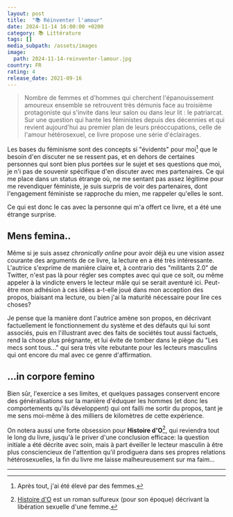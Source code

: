 ```yaml
---
layout: post
title:  "📚 Réinventer l'amour"
date: 2024-11-14 16:00:00 +0200
category: 📚 Littérature
tags: []
media_subpath: /assets/images
image:
  path: 2024-11-14-reinventer-lamour.jpg
country: FR
rating: 4
release_date: 2021-09-16
---
```


>Nombre de femmes et d'hommes qui cherchent l'épanouissement amoureux ensemble se retrouvent très démunis face au troisième protagoniste qui s'invite dans leur salon ou dans leur lit : le patriarcat. Sur une question qui hante les féministes depuis des décennies et qui revient aujourd'hui au premier plan de leurs préoccupations, celle de l'amour hétérosexuel, ce livre propose une série d'éclairages.

Les bases du féminisme sont des concepts si "évidents" pour moi[^1] que le besoin d'en discuter ne se ressent pas, et en dehors de certaines personnes qui sont bien plus portées sur le sujet et ses questions que moi, je n'i pas de souvenir spécifique d'en discuter avec mes partenaires. Ce qui me place dans un status étrange où, ne me sentant pas assez légitime pour me revendiquer féministe, je suis surpris de voir des partenaires, dont l'engagement féministe se rapproche du mien, me rappeler qu'elles le sont.

Ce qui est donc le cas avec la personne qui m'a offert ce livre, et a été une étrange surprise.

## Mens femina..

Même si je suis assez *chronically online* pour avoir déjà eu une vision assez courante des arguments de ce livre, la lecture en a été très intéressante. L'autrice s'exprime de manière claire et, à contrario des "militants 2.0" de Twitter, n'est pas là pour régler ses comptes avec qui que ce soit, ou même appeler à la vindicte envers le lecteur mâle qui se serait aventuré ici. Peut-être mon adhésion à ces idées a-t-elle joué dans mon acception des propos, biaisant ma lecture, ou bien j'ai la maturité nécessaire pour lire ces choses?

Je pense que la manière dont l'autrice amène son propos, en décrivant factuellement le fonctionnement du système et des défauts qui lui sont associés, puis en l'illustrant avec des faits de sociétés tout aussi factuels, rend la chose plus prégnante, et lui évite de tomber dans le piège du "Les mecs sont tous..." qui sera très vite rebutante pour les lecteurs masculins qui ont encore du mal avec ce genre d'affirmation.

## ...in corpore femino

Bien sûr, l'exercice a ses limites, et quelques passages conservent encore des généralisations sur la manière d'éduquer les hommes (et donc les comportements qu'ils développent) qui ont failli me sortir du propos, tant je me sens moi-même à des milliers de kilomètres de cette expérience.

On notera aussi une forte obsession pour **Histoire d'O**[^2], qui reviendra tout le long du livre, jusqu'à le priver d'une conclusion efficace: la question initiale a été décrite avec soin, mais à part éveiller le lecteur masculin à être plus consciencieux de l'attention qu'il prodiguera dans ses propres relations hétérosexuelles, la fin du livre me laisse malheureusement sur ma faim...

* * *
[^1]: Après tout, j'ai été élevé par des femmes.
[^2]: [<i class="fab fa-wikipedia-w"></i> Histoire d'O](https://fr.wikipedia.org/wiki/Histoire_d%27O) est un roman sulfureux (pour son époque) décrivant la libération sexuelle d'une femme.

